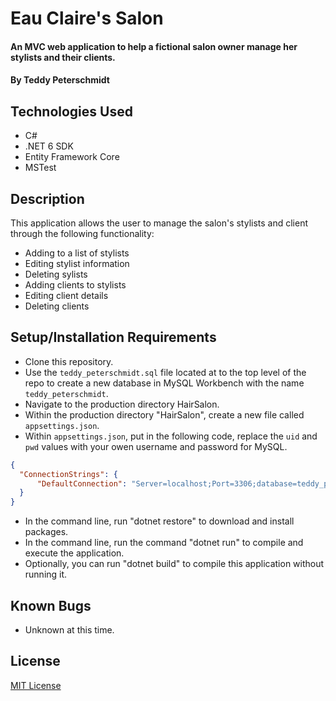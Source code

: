 # Eau Claire's Salon

####  An MVC web application to help a fictional salon owner manage her stylists and their clients.

#### By Teddy Peterschmidt

## Technologies Used

* C#
* .NET 6 SDK
* Entity Framework Core
* MSTest

## Description

This application allows the user to manage the salon's stylists and client through the following functionality: 
* Adding to a list of stylists 
* Editing stylist information
* Deleting sylists
* Adding clients to stylists
* Editing client details
* Deleting clients

## Setup/Installation Requirements

* Clone this repository.
* Use the `teddy_peterschmidt.sql` file located at to the top level of the repo to create a new database in MySQL Workbench with the name `teddy_peterschmidt`.
* Navigate to the production directory HairSalon.
* Within the production directory "HairSalon", create a new file called `appsettings.json`.
* Within `appsettings.json`, put in the following code,  replace the `uid` and `pwd` values with your owen username and password for MySQL.
```json 
{
  "ConnectionStrings": {
      "DefaultConnection": "Server=localhost;Port=3306;database=teddy_peterschmidt;uid=[YOUR-USERNAME-HERE];pwd=[YOUR-PASSWORD-HERE];"
  }
}
```
* In the command line, run "dotnet restore" to download and install packages.
* In the command line, run the command "dotnet run" to compile and execute the application.
* Optionally, you can run "dotnet build" to compile this application without running it.

## Known Bugs

* Unknown at this time.

## License

[MIT License](./LICENSE)